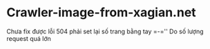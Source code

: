 # Crawler-image-from-xagian.net
Chưa fix được lỗi 504
phải set lại số trang bằng tay =-=''
Do số lượng request quá lớn
